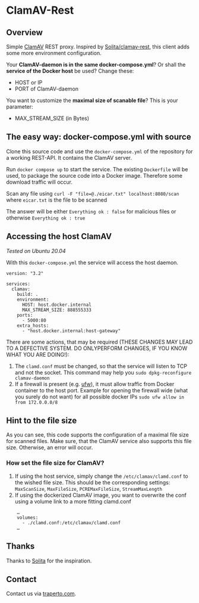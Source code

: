 # ClamAV-Rest

## Overview

Simple [ClamAV](http://www.clamav.net/) REST proxy. Inspired by [Solita/clamav-rest](https://github.com/solita/clamav-rest), this client adds some more environment configuration.

Your __ClamAV-daemon is in the same docker-compose.yml__? Or shall the __service of the Docker host__ be used? Change these: 

- HOST or IP
- PORT of ClamAV-daemon

You want to customize the __maximal size of scanable file__? This is your parameter: 

- MAX_STREAM_SIZE  (in Bytes)


## The easy way: docker-compose.yml with source

Clone this source code and use the `docker-compose.yml` of the repository for a working REST-API. It contains the ClamAV server.

Run `docker compose up` to start the service. The existing `Dockerfile` will be used, to package the source code into a Docker image. Therefore some download traffic will occur.

Scan any file using `curl -F "file=@./eicar.txt" localhost:8080/scan` where `eicar.txt` is the file to be scanned

The answer will be either `Everything ok : false` for malicious files or otherwise `Everything ok : true` 

## Accessing the host ClamAV

_Tested on Ubuntu 20.04_

With this `docker-compose.yml` the service will access the host daemon.

```
version: "3.2"

services:
  clamav:
    build: .
    environment:
      HOST: host.docker.internal
      MAX_STREAM_SIZE: 888555333
    ports:
      - 5000:80
    extra_hosts:
      - "host.docker.internal:host-gateway"
```

There are some actions, that may be required (THESE CHANGES MAY LEAD TO A DEFECTIVE SYSTEM. DO ONLYPERFORM CHANGES, IF YOU KNOW WHAT YOU ARE DOING!):
1. The `clamd.conf` must be changed, so that the service will listen to TCP and not the socket. This command may help you `sudo dpkg-reconfigure clamav-daemon`
1. If a firewall is present (e.g. [ufw](https://wiki.ubuntuusers.de/ufw/)), it must allow traffic from Docker container to the host port.
   Example for opening the firewall wide (what you surely do not want) for all possible docker IPs `sudo ufw allow in from 172.0.0.0/8`
   

## Hint to the file size

As you can see, this code supports the configuration of a maximal file size for scanned files. Make sure, that the ClamAV service also supports this file size. Otherwise, an error will occur.

### How set the file size for ClamAV?

1. If using the host service, simply change the `/etc/clamav/clamd.conf` to the wished file size. This should be the corresponding settings:
   `MaxScanSize`, `MaxFileSize`, `PCREMaxFileSize`, `StreamMaxLength`
1. If using the dockerized ClamAV image, you want to overwrite the conf using a volume link to a more fitting clamd.conf

```
    …
    volumes:
      - ./clamd.conf:/etc/clamav/clamd.conf
    …
```


## Thanks

Thanks to [Solita](https://github.com/solita) for the inspiration.

## Contact

Contact us via [traperto.com](traperto.com).